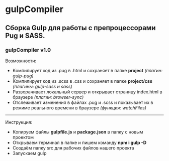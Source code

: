 # gulpCompiler
## Сборка Gulp для работы с препроцессорами Pug и SASS.
### gulpCompiler v1.0

Возможности:
- Компилирует код из .pug в .html и сохраняет в папке **project** *(плагин: gulp-pug)*
- Компилирует код из .scss в .css и сохраняет в папке **project/css** *(плагины: gulp-sass и sass)*
- Разворачивает локальный сервер и открывает страницу index.html в браузере *(плагин: browser-sync)*
- Отслеживает изменения в файлах .pug и .scss и показывает их в режиме реального времени в браузере *(функция: watchFiles)*
____
Инструкция:
- Копируем файлы **gulpfile.js** и **package.json** в папку с новым проектом
- Открываем терминал в папке и пишем команду **npm i gulp -D**
- Создаём папку src для рабочих файлов нашего проекта
- Запускаем gulp
